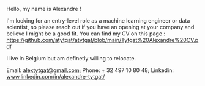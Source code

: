 Hello, my name is Alexandre !

I'm looking for an entry-level role as a machine learning engineer or data scientist, so please reach out if you have an opening at your company and believe I might be a good fit. You can find my CV on this page : https://github.com/atytgat/atytgat/blob/main/Tytgat%20Alexandre%20CV.pdf

I live in Belgium but am definetly willing to relocate.

Email: alextytgat@gmail.com;
Phone: + 32 497 10 80 48;
Linkedin:  www.linkedin.com/in/alexandre-tytgat/


<!---
atytgat/atytgat is a ✨ special ✨ repository because its `README.md` (this file) appears on your GitHub profile.
You can click the Preview link to take a look at your changes.
--->
